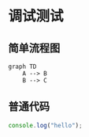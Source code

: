# 调试测试

## 简单流程图

```mermaid
graph TD
    A --> B
    B --> C
```

## 普通代码

```javascript
console.log("hello");
```

